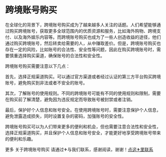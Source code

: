 # 跨境账号购买

在全球化的背景下，跨境账号购买成为了越来越多人关注的话题。人们希望能够通过购买跨境账号，获取更多全球范围内的优质资源和服务，比如海外购物、跨境支付、以及海外娱乐内容等。而跨境账号购买也成为了一些人创造收益的途径，他们通过购买跨境账号，然后转卖给需要的人，从中赚取差价。但是，跨境账号购买也存在一定的风险，比如账号的合法性、安全性等问题，因此在购买跨境账号时，需要慎重选择购买渠道，确保账号的合法性和安全性。

跨境账号购买需要注意以下几点：

首先，选择正规渠道购买。可以通过官方渠道或者经过认证的第三方平台购买跨境账号，避免购买到非法或者不安全的账号。

其次，了解账号的使用规则。不同的跨境账号可能有不同的使用规则和限制，需要在购买前了解清楚，避免因为违反规定而导致账号被封禁或者注销。

最后，保护好个人信息和账号安全。在使用跨境账号时，需要注意保护个人信息，避免泄露造成损失，同时设置复杂的密码，加强账号的安全性。

跨境账号购买可以为人们带来更多的便利和机会，但也需要注意合法性和安全性，选择正规渠道购买，并且保护个人信息和账号安全，才能更好地享受跨境账号带来的便利和乐趣。

更多 关于跨境账号购买 请通过✈与我们联系，感谢阅读，谢谢！[点这✈里联系](https://1.k02.cc)